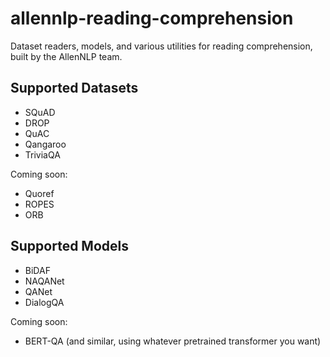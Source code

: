 # allennlp-reading-comprehension
Dataset readers, models, and various utilities for reading comprehension, built by the AllenNLP
team.

## Supported Datasets

- SQuAD
- DROP
- QuAC
- Qangaroo
- TriviaQA

Coming soon:

- Quoref
- ROPES
- ORB

## Supported Models

- BiDAF
- NAQANet
- QANet
- DialogQA

Coming soon:

- BERT-QA (and similar, using whatever pretrained transformer you want)
